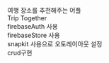 여행 장소를 추천해주는 어플<br>
Trip Together <br>
firebaseAuth 사용 <br>
firebaseStore 사용<br>
snapkit 사용으로 오토레이아웃 설정<br>
crud구현
